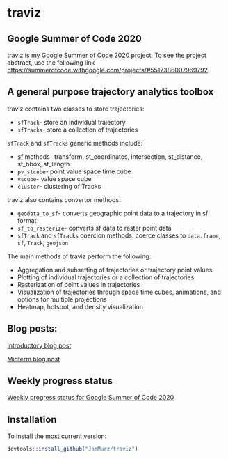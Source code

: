 # traviz
## Google Summer of Code 2020
traviz is my Google Summer of Code 2020 project. To see the project abstract, use the following link https://summerofcode.withgoogle.com/projects/#5517386007969792

## A general purpose trajectory analytics toolbox 
traviz contains two classes to store trajectories:
* `sfTrack`- store an individual trajectory
* `sfTracks`- store a collection of trajectories

`sfTrack` and `sfTracks` generic methods include:
* [sf](https://github.com/r-spatial/sf) methods- transform, st_coordinates, intersection, st_distance, st_bbox, st_length
* `pv_stcube`- point value space time cube 
* `vscube`- value space cube 
* `cluster`- clustering of Tracks

traviz also contains convertor methods:
* `geodata_to_sf`- converts geographic point data to a trajectory in sf format
* `sf_to_rasterize`- converts sf data to raster point data
* `sfTrack` and `sfTracks` coercion methods: coerce classes to `data.frame`, `sf`, `Track`, `geojson`

The main methods of traviz perform the following:
* Aggregation and subsetting of trajectories or trajectory point values
* Plotting of individual trajectories or a collection of trajectories
* Rasterization of point values in trajectories 
* Visualization of trajectories through space time cubes, animations, and options for multiple projections
* Heatmap, hotspot, and density visualization 

## Blog posts:
[Introductory blog post](https://blog.52north.org/2020/05/29/trajectory-analytics-toolbox-in-r/) 

[Midterm blog post](https://blog.52north.org/2020/07/10/trajectory-analytics-toolbox-midterm-post/)

## Weekly progress status
[Weekly progress status for Google Summer of Code 2020](https://wiki.52north.org/Projects/GSoC2020TrajectoryAnalyticsToolbox)

## Installation
To install the most current version:
```R
devtools::install_github("JamMurz/traviz")
```